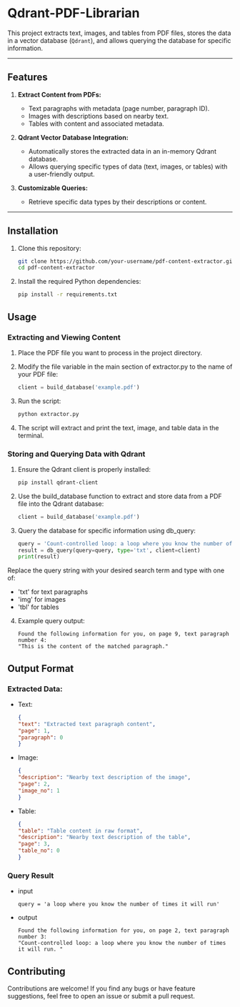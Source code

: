 # Qdrant-PDF-Librarian

This project extracts text, images, and tables from PDF files, stores the data in a vector database (`Qdrant`), and allows querying the database for specific information.

---

## Features

1. **Extract Content from PDFs:**
   - Text paragraphs with metadata (page number, paragraph ID).
   - Images with descriptions based on nearby text.
   - Tables with content and associated metadata.

2. **Qdrant Vector Database Integration:**
   - Automatically stores the extracted data in an in-memory Qdrant database.
   - Allows querying specific types of data (text, images, or tables) with a user-friendly output.

3. **Customizable Queries:**
   - Retrieve specific data types by their descriptions or content.

---

## Installation

1. Clone this repository:

   ```bash
   git clone https://github.com/your-username/pdf-content-extractor.git
   cd pdf-content-extractor

2. Install the required Python dependencies:

   ```bash
   pip install -r requirements.txt

## Usage
### Extracting and Viewing Content

1. Place the PDF file you want to process in the project directory.
2. Modify the file variable in the main section of extractor.py to the name of your PDF file:
   ```python
   client = build_database('example.pdf')

3. Run the script:

   ```bash
   python extractor.py

4. The script will extract and print the text, image, and table data in the terminal.

### Storing and Querying Data with Qdrant
1. Ensure the Qdrant client is properly installed:

    ```bash
    pip install qdrant-client
2. Use the build_database function to extract and store data from a PDF file into the Qdrant database:

    ```python
    client = build_database('example.pdf')
3. Query the database for specific information using db_query:

    ```python
    query = 'Count-controlled loop: a loop where you know the number of times it will run'
    result = db_query(query=query, type='txt', client=client)
    print(result)
Replace the query string with your desired search term and type with one of:
- 'txt' for text paragraphs
- 'img' for images
- 'tbl' for tables
4. Example query output:

    ```vbnet
    Found the following information for you, on page 9, text paragraph number 4:
    "This is the content of the matched paragraph."

## Output Format
### Extracted Data:
- Text:
    ```json
    {
    "text": "Extracted text paragraph content",
    "page": 1,
    "paragraph": 0
    }
- Image:

    ```json
    {
    "description": "Nearby text description of the image",
    "page": 2,
    "image_no": 1
    }
- Table:
    ```json
    {
    "table": "Table content in raw format",
    "description": "Nearby text description of the table",
    "page": 3,
    "table_no": 0
    }
### Query Result
- input
    ```vbnet
    query = 'a loop where you know the number of times it will run'
- output
    ```vbnet
    Found the following information for you, on page 2, text paragraph number 3:
    "Count-controlled loop: a loop where you know the number of times it will run. "

## Contributing
Contributions are welcome! If you find any bugs or have feature suggestions, feel free to open an issue or submit a pull request.
